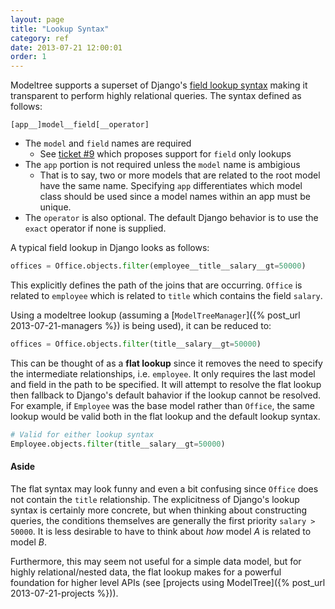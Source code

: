 ```yaml
---
layout: page
title: "Lookup Syntax"
category: ref
date: 2013-07-21 12:00:01
order: 1
---
```


Modeltree supports a superset of Django's [field lookup syntax](https://docs.djangoproject.com/en/1.5/topics/db/queries/#field-lookups-intro) making it transparent to perform highly relational queries. The syntax defined as follows:

```
[app__]model__field[__operator]
```

- The `model` and `field` names are required
    - See [ticket #9](https://github.com/cbmi/modeltree/issues/9) which proposes support for `field` only lookups
- The `app` portion is not required unless the `model` name is ambigious
    - That is to say, two or more models that are related to the root model have the same name. Specifying `app` differentiates which model class should be used since a model names within an app must be unique.
- The `operator` is also optional. The default Django behavior is to use the `exact` operator if none is supplied.

A typical field lookup in Django looks as follows:

```python
offices = Office.objects.filter(employee__title__salary__gt=50000)
```

This explicitly defines the path of the joins that are occurring. `Office` is related to `employee` which is related to `title` which contains the field `salary`.

Using a modeltree lookup (assuming a [`ModelTreeManager`]({% post_url 2013-07-21-managers %}) is being used), it can be reduced to:

```python
offices = Office.objects.filter(title__salary__gt=50000)
```

This can be thought of as a **flat lookup** since it removes the need to specify the intermediate relationships, i.e. `employee`. It only requires the last model and field in the path to be specified. It will attempt to resolve the flat lookup then fallback to Django's default bahavior if the lookup cannot be resolved. For example, if `Employee` was the base model rather than `Office`, the same lookup would be valid both in the flat lookup and the default lookup syntax.

```python
# Valid for either lookup syntax
Employee.objects.filter(title__salary__gt=50000)
```

#### Aside

The flat syntax may look funny and even a bit confusing since `Office` does not contain the `title` relationship. The explicitness of Django's lookup syntax is certainly more concrete, but when thinking about constructing queries, the conditions themselves are generally the first priority `salary > 50000`. It is less desirable to have to think about _how_ model _A_ is related to model _B_. 

Furthermore, this may seem not useful for a simple data model, but for highly relational/nested data, the flat lookup makes for a powerful foundation for higher level APIs (see [projects using ModelTree]({% post_url 2013-07-21-projects %})).
